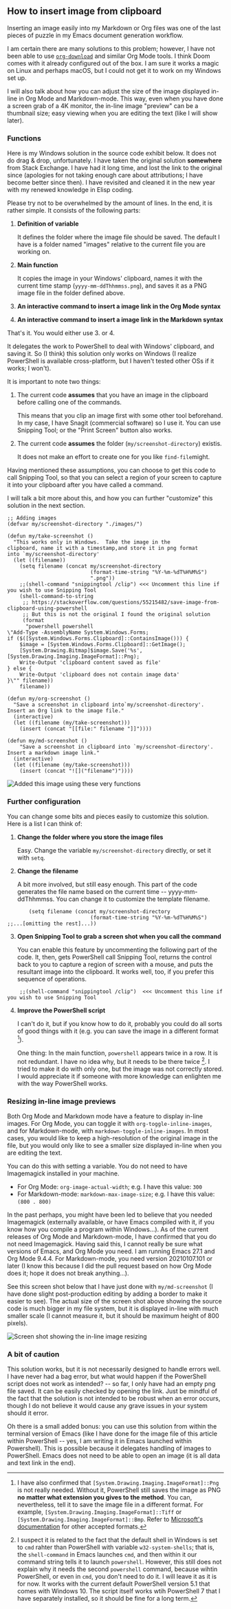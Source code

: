 ## How to insert image from clipboard

Inserting an image easily into my Markdown or Org files was one of the last pieces of puzzle in my Emacs document generation workflow. 

I am certain there are many solutions to this problem; however, I have not been able to use [`org-download`](https://github.com/abo-abo/org-download) and similar Org Mode tools. I think Doom comes with it already configured out of the box. I am sure it works a magic on Linux and perhaps macOS, but I could not get it to work on my Windows set up.

I will also talk about how you can adjust the size of the image displayed in-line in Org Mode and Markdown-mode. This way, even when you have done a screen grab of a 4K monitor, the in-line image "preview" can be a thumbnail size; easy viewing when you are editing the text (like I will show later). 

### Functions

Here is my Windows solution in the source code exhibit below. It does not do drag & drop, unfortunately. I have taken the original solution **somewhere** from Stack Exchange. I have had it long time, and lost the link to the original since (apologies for not taking enough care about attributions; I have become better since then). I have revisited and cleaned it in the new year with my renewed knowledge in Elisp coding.

Please try not to be overwhelmed by the amount of lines. In the end, it is rather simple. It consists of the following parts:

1. **Definition of variable**

    It defines the folder where the image file should be saved. The default I have is a folder named "images" relative to the current file you are working on.

2. **Main function**

    It copies the image in your Windows' clipboard, names it with the current time stamp (`yyyy-mm-ddThhmmss.png`), and saves it as a PNG image file in the folder defined above.

3. **An interactive command to insert a image link in the Org Mode syntax** 

4. **An interactive command to insert a image link in the Markdown syntax**

That's it. You would either use 3. or 4. 

It delegates the work to PowerShell to deal with Windows' clipboard, and saving it. So (I think) this solution only works on Windows (I realize PowerShell is available cross-platform, but I haven't tested other OSs if it works; I won't). 

It is important to note two things:

1. The current code **assumes** that you have an image in the clipboard before calling one of the commands. 

    This means that you clip an image first with some other tool beforehand. In my case, I have Snagit (commercial software) so I use it. You can use Snipping Tool; or the "Print Screen" button also works. 
    
2. The current code **assumes** the folder (`my/screenshot-directory`) existis.

    It does not make an effort to create one for you like `find-file`might.

Having mentioned these assumptions, you can choose to get this code to call Snipping Tool, so that you can select a region of your screen to capture it into your clipboard after you have called a command. 

I will talk a bit more about this, and how you can further "customize" this solution in the next section.

```emacs-lisp
;; Adding images
(defvar my/screenshot-directory "./images/")

(defun my/take-screenshot ()
  "This works only in Windows.  Take the image in the
clipboard, name it with a timestamp,and store it in png format
into `my/screenshot-directory' 
  (let ((filename))
    (setq filename (concat my/screenshot-directory
                           (format-time-string "%Y-%m-%dT%H%M%S")
                           ".png"))
    ;;(shell-command "snippingtool /clip") <<< Uncomment this line if you wish to use Snipping Tool
    (shell-command-to-string
     ;; https://stackoverflow.com/questions/55215482/save-image-from-clipboard-using-powershell
     ;; But this is not the original I found the original solution
     (format
      "powershell powershell
\"Add-Type -AssemblyName System.Windows.Forms;
if ($([System.Windows.Forms.Clipboard]::ContainsImage())) {
    $image = [System.Windows.Forms.Clipboard]::GetImage();
    [System.Drawing.Bitmap]$image.Save('%s',[System.Drawing.Imaging.ImageFormat]::Png);
    Write-Output 'clipboard content saved as file'
} else {
    Write-Output 'clipboard does not contain image data'
}\"" filename))
    filename))

(defun my/org-screenshot ()
  "Save a screenshot in clipboard into`my/screenshot-directory'. 
Insert an Org link to the image file."
  (interactive)
  (let ((filename (my/take-screenshot)))
    (insert (concat "[[file:" filename "]]"))))

(defun my/md-screenshot ()
    "Save a screenshot in clipboard into `my/screenshot-directory'.
Insert a markdown image link."
  (interactive)
  (let ((filename (my/take-screenshot)))
    (insert (concat "![]("filename")"))))
```

![Added this image using these very functions](./images/2021-01-07T164335.png)

### Further configuration

You can change some bits and pieces easily to customize this solution. Here is a list I can think of:

1. **Change the folder where you store the image files**

    Easy. Change the variable `my/screenshot-directory` directly, or set it with `setq`. 
   
2. **Change the filename**

    A bit more involved, but still easy enough. This part of the code generates the file name based on the current time -- yyyy-mm-ddThhmmss. You can change it to customize the template filename.

```emacs-lisp
       (setq filename (concat my/screenshot-directory
                           (format-time-string "%Y-%m-%dT%H%M%S") ;;...[omitting the rest]...))
```

3. **Open Snipping Tool to grab a screen shot when you call the command**

    You can enable this feature by uncommenting the following part of the code. It, then, gets PowerShell call Snipping Tool, returns the control back to you to capture a region of screen with a mouse, and puts the resultant image into the clipboard. It works well, too, if you prefer this sequence of operations. 

```emacs-lisp
    ;;(shell-command "snippingtool /clip")  <<< Uncomment this line if you wish to use Snipping Tool
```

4. **Improve the PowerShell script**

    I can't do it, but if you know how to do it, probably you could do all sorts of good things with it (e.g. you can save the image in a different format [^2]). 
   
   One thing: In the main function, `powershell` appears twice in a row. It is not redundant. I have no idea why, but it needs to be there twice [^1]. I tried to make it do with only one, but the image was not correctly stored. I would appreciate it if someone with more knowledge can enlighten me with the way PowerShell works.

[^1]: I suspect it is related to the fact that the default shell in Windows is set to `cmd` rahter than PowerShell with variable `w32-system-shells`; that is, the `shell-command` in Emacs launches `cmd`, and then within it our command string tells it to launch `powershell`. However, this still does not explain why it needs the second `powershell` command, because wihtin PowerShell, or even in `cmd`, you don't need to do it. I will leave it as it is for now. It works with the current default PowerShell version 5.1 that comes with Windows 10. The script itself works wtih PowerShell 7 that I have separately installed, so it should be fine for a long term. 

[^2 ]: I have also confirmed that `[System.Drawing.Imaging.ImageFormat]::Png` is not really needed. Without it, PowerShell still saves the image as PNG **no matter what extension you gives to the method**. You can, nevertheless, tell it to save the image file in a different format. For example, `[System.Drawing.Imaging.ImageFormat]::Tiff` or `[System.Drawing.Imaging.ImageFormat]::Bmp`. Refer to [Microsoft's documentation](https://docs.microsoft.com/en-us/dotnet/api/system.drawing.imaging.imageformat) for other accepted formats.

### Resizing in-line image previews

Both Org Mode and Markdown mode have a feature to display in-line images. For Org Mode, you can toggle it with `org-toggle-inline-images`, and for Markdown-mode, with `markdown-toggle-inline-images`. In most cases, you would like to keep a high-resolution of the original image in the file, but you would only like to see a smaller size displayed in-line when you are editing the text. 

You can do this with setting a variable. You do not need to have Imagemagick installed in your machine.

- For Org Mode: `org-image-actual-width`; e.g. I have this value: `300`
- For Markdown-mode: `markdown-max-image-size`; e.g. I have this value: `(800 . 800)`

In the past perhaps, you might have been led to believe that you needed Imagemagick (externally available, or have Emacs compiled with it, if you know how you compile a program within Windows...). As of the current releases of Org Mode and Markdown-mode, I have confirmed that you do not need Imagemagick. Having said this, I cannot really be sure what versions of Emacs, and Org Mode you need. I am running Emacs 27.1 and Org Mode 9.4.4. For Markdown-mode, you need version 20210107.101 or later (I know this because I did the pull request based on how Org Mode does it; hope it does not break anything...). 

See this screen shot below that I have just done with `my/md-screenshot` (I have done slight post-production editing by adding a border to make it easier to see). The actual size of the screen shot above showing the source code is much bigger in my file system, but it is displayed in-line with much smaller scale (I cannot measure it, but it should be maximum height of 800 pixels). 

![Screen shot showing the in-line image resizing](./images/2021-01-07T201700.png)
    
### A bit of caution

This solution works, but it is not necessarily designed to handle errors well. I have never had a bag error, but what would happen if the PowerShell script does not work as intended? -- so far, I only have had an empty png file saved. It can be easily checked by opening the link. Just be mindful of the fact that the solution is not intended to be robust when an error occurs, though I do not believe it would cause any grave issues in your system should it error. 

Oh there is a small added bonus: you can use this solution from within the terminal version of Emacs (like I have done for the image file of this article within PowerShell -- yes, I am writing it in Emacs launched within Powershell). This is possible because it delegates handling of images to PowerShell. Emacs does not need to be able to open an image (it is all data and text link in the end).
